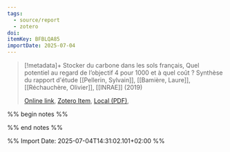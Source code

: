 ```yaml
---
tags:
  - source/report
  - zotero
doi: 
itemKey: BFBLQA85
importDate: 2025-07-04
---
```

>[!metadata]+
> Stocker du carbone dans les sols français, Quel potentiel au regard de l’objectif 4 pour 1000 et à quel coût ? Synthèse du rapport d'étude
> [[Pellerin, Sylvain]], [[Bamière, Laure]], [[Réchauchère, Olivier]], 
> [[INRAE]] (2019)
> 
> [Online link](https://www.inrae.fr/sites/default/files/pdf/4pM-Synth%C3%A8se-Novembre2020.pdf), [Zotero Item](zotero://select/library/items/BFBLQA85), [Local (PDF)](file://C:/Users/aburg/Documents/references/zotero/storage/NEZM63NP/_4pMSyntheseNovembre2020.pdf), 

%% begin notes %%

%% end notes %%

%% Import Date: 2025-07-04T14:31:02.101+02:00 %%
